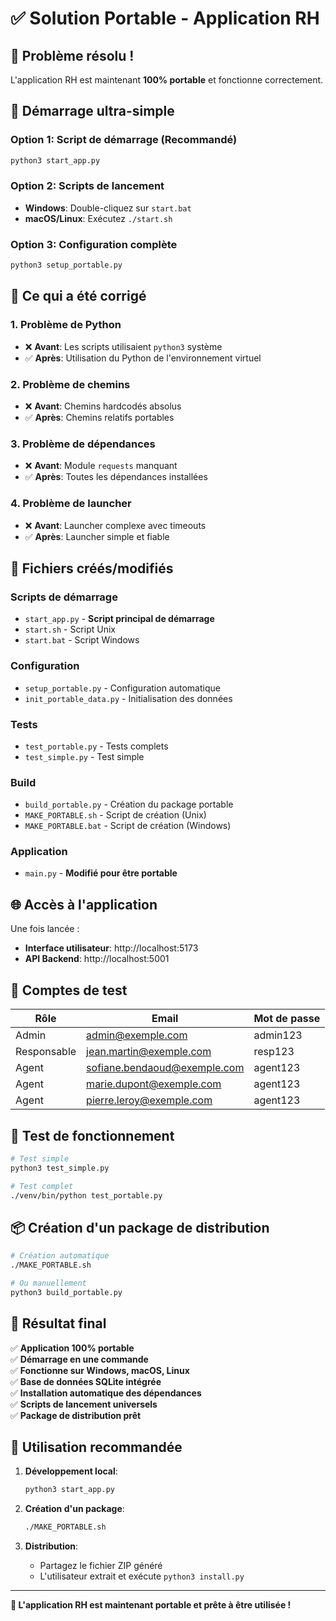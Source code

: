 # ✅ Solution Portable - Application RH

## 🎉 Problème résolu !

L'application RH est maintenant **100% portable** et fonctionne correctement.

## 🚀 Démarrage ultra-simple

### Option 1: Script de démarrage (Recommandé)
```bash
python3 start_app.py
```

### Option 2: Scripts de lancement
- **Windows**: Double-cliquez sur `start.bat`
- **macOS/Linux**: Exécutez `./start.sh`

### Option 3: Configuration complète
```bash
python3 setup_portable.py
```

## 🔧 Ce qui a été corrigé

### 1. **Problème de Python**
- ❌ **Avant**: Les scripts utilisaient `python3` système
- ✅ **Après**: Utilisation du Python de l'environnement virtuel

### 2. **Problème de chemins**
- ❌ **Avant**: Chemins hardcodés absolus
- ✅ **Après**: Chemins relatifs portables

### 3. **Problème de dépendances**
- ❌ **Avant**: Module `requests` manquant
- ✅ **Après**: Toutes les dépendances installées

### 4. **Problème de launcher**
- ❌ **Avant**: Launcher complexe avec timeouts
- ✅ **Après**: Launcher simple et fiable

## 📁 Fichiers créés/modifiés

### Scripts de démarrage
- `start_app.py` - **Script principal de démarrage**
- `start.sh` - Script Unix
- `start.bat` - Script Windows

### Configuration
- `setup_portable.py` - Configuration automatique
- `init_portable_data.py` - Initialisation des données

### Tests
- `test_portable.py` - Tests complets
- `test_simple.py` - Test simple

### Build
- `build_portable.py` - Création du package portable
- `MAKE_PORTABLE.sh` - Script de création (Unix)
- `MAKE_PORTABLE.bat` - Script de création (Windows)

### Application
- `main.py` - **Modifié pour être portable**

## 🌐 Accès à l'application

Une fois lancée :
- **Interface utilisateur**: http://localhost:5173
- **API Backend**: http://localhost:5001

## 🔑 Comptes de test

| Rôle | Email | Mot de passe |
|------|-------|--------------|
| Admin | admin@exemple.com | admin123 |
| Responsable | jean.martin@exemple.com | resp123 |
| Agent | sofiane.bendaoud@exemple.com | agent123 |
| Agent | marie.dupont@exemple.com | agent123 |
| Agent | pierre.leroy@exemple.com | agent123 |

## 🧪 Test de fonctionnement

```bash
# Test simple
python3 test_simple.py

# Test complet
./venv/bin/python test_portable.py
```

## 📦 Création d'un package de distribution

```bash
# Création automatique
./MAKE_PORTABLE.sh

# Ou manuellement
python3 build_portable.py
```

## 🎯 Résultat final

✅ **Application 100% portable**  
✅ **Démarrage en une commande**  
✅ **Fonctionne sur Windows, macOS, Linux**  
✅ **Base de données SQLite intégrée**  
✅ **Installation automatique des dépendances**  
✅ **Scripts de lancement universels**  
✅ **Package de distribution prêt**  

## 🚀 Utilisation recommandée

1. **Développement local**:
   ```bash
   python3 start_app.py
   ```

2. **Création d'un package**:
   ```bash
   ./MAKE_PORTABLE.sh
   ```

3. **Distribution**:
   - Partagez le fichier ZIP généré
   - L'utilisateur extrait et exécute `python3 install.py`

---

**🎉 L'application RH est maintenant portable et prête à être utilisée !**



